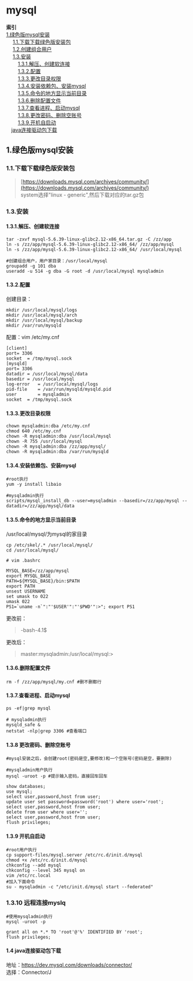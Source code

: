 # **mysql**

**索引**  
[1.绿色版mysql安装](#1绿色版mysql安装)  
&emsp; [1.1.下载下载绿色版安装包](#11下载下载绿色版安装包)   
&emsp; [1.2.创建组合用户](#12创建组合用户)  
&emsp; [1.3.安装](#13安装)  
&emsp;&emsp; [1.3.1.解压、创建软连接](#131解压创建软连接)  
&emsp;&emsp; [1.3.2.配置](#132配置)  
&emsp;&emsp; [1.3.3.更改目录权限](#133更改目录权限)  
&emsp;&emsp; [1.3.4.安装依赖包、安装mysql](#134安装依赖包安装mysql)  
&emsp;&emsp; [1.3.5.命令的地方显示当前目录](#135命令的地方显示当前目录)  
&emsp;&emsp; [1.3.6.删除配置文件](#136删除配置文件)  
&emsp;&emsp; [1.3.7.查看进程、启动mysql](#137查看进程启动mysql)  
&emsp;&emsp; [1.3.8.更改密码、删除空账号](#138-更改密码删除空账号)  
&emsp;&emsp; [1.3.9.开机自启动](#139-开机自启动)  
&emsp;[java连接驱动包下载](#14-java连接驱动包下载)


## 1.绿色版mysql安装
### 1.1.下载下载绿色版安装包  
> [https://downloads.mysql.com/archives/community/](https://downloads.mysql.com/archives/community/)  
> system选择"linux - generic",然后下载对应的tar.gz包



### 1.3.安装  
#### 1.3.1.解压、创建软连接
    tar -zxvf mysql-5.6.39-linux-glibc2.12-x86_64.tar.gz -C /zz/app
    ln -s /zz/app/mysql-5.6.39-linux-glibc2.12-x86_64/ /zz/app/mysql
    ln -s /zz/app/mysql-5.6.39-linux-glibc2.12-x86_64/ /usr/local/mysql
    
    #创建组合用户，用户家目录：/usr/local/mysql
    groupadd -g 101 dba
    useradd -u 514 -g dba -G root -d /usr/local/mysql mysqladmin

#### 1.3.2.配置
创建目录：

    mkdir /usr/local/mysql/logs
    mkdir /usr/local/mysql/arch
    mkdir /usr/local/mysql/backup
    mkdir /var/run/mysqld

配置：vim /etc/my.cnf

    [client]
    port= 3306
    socket  = /tmp/mysql.sock
    [mysqld]
    port= 3306
    datadir = /usr/local/mysql/data
    basedir = /usr/local/mysql
    log-error 	= /usr/local/mysql/logs
    pid-file	= /var/run/mysqld/mysqld.pid
    user		= mysqladmin
    socket  = /tmp/mysql.sock

#### 1.3.3.更改目录权限
    chown mysqladmin:dba /etc/my.cnf
    chmod 640 /etc/my.cnf
    chown -R mysqladmin:dba /usr/local/mysql
    chown -R 755 /usr/local/mysql
    chown -R mysqladmin:dba /zz/app/mysql/
    chown -R mysqladmin:dba /var/run/mysqld

#### 1.3.4.安装依赖包、安装mysql
	#root执行
	yum -y install libaio
	
	#mysqladmin执行
	scripts/mysql_install_db --user=mysqladmin --basedir=/zz/app/mysql --datadir=/zz/app/mysql/data

#### 1.3.5.命令的地方显示当前目录
/usr/local/mysql/为mysql的家目录

    cp /etc/skel/.* /usr/local/mysql/
    cd /usr/local/mysql/
    
    # vim .bashrc
    
    MYSQL_BASE=/zz/app/mysql
    export MYSQL_BASE
    PATH=${MYSQL_BASE}/bin:$PATH
    export PATH
    unsest USERNAME
    set umask to 022
    umask 022
    PS1=`uname -n`":"'$USER'":"'$PWD'":>"; export PS1

更改前：
> -bash-4.1$

更改后：
> master:mysqladmin:/usr/local/mysql:>


#### 1.3.6.删除配置文件
    rm -f /zz/app/mysql/my.cnf #删不删都行

#### 1.3.7.查看进程、启动mysql
    ps -ef|grep mysql

    # mysqladmin执行
    mysqld_safe &
    netstat -nlp|grep 3306 #查看端口

#### 1.3.8 更改密码、删除空账号
    #mysql安装之后，会创建root(密码是空,要修改)和一个空账号(密码是空，要删除)

    #mysqladmin用户执行
    mysql -uroot -p #提示输入密码，直接回车回车
    
    show databases;
    use mysql;
    select user,password,host from user;
    update user set password=password('root') where user='root';
    select user,password,host from user;
    delete from user where user='';
    select user,password,host from user;
    flush privileges;


#### 1.3.9 开机自启动
	#root用户执行
	cp support-files/mysql.server /etc/rc.d/init.d/mysql
	chmod +x /etc/rc.d/init.d/mysql
	chkconfig --add mysql
	chkconfig --level 345 mysql on 
	vim /etc/rc.local
	#加入下面命令
	su - mysqladmin -c "/etc/init.d/mysql start --federated"

### 1.3.10 远程连接myslq
```
#使用mysqladmin执行
mysql -uroot -p

grant all on *.* TO 'root'@'%' IDENTIFIED BY 'root';
flush privileges;
```



#### 1.4 java连接驱动包下载
地址：https://dev.mysql.com/downloads/connector/  
选择：Connector/J
